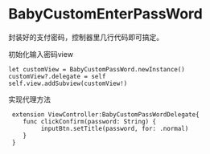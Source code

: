 # BabyCustomEnterPassWord
封装好的支付密码，控制器里几行代码即可搞定。

初始化输入密码view

    let customView = BabyCustomPassWord.newInstance()
    customView?.delegate = self
    self.view.addSubview(customView!)


实现代理方法

     extension ViewController:BabyCustomPassWordDelegate{
        func clickConfirm(password: String) {  
             inputBtn.setTitle(password, for: .normal)    
        }      
     }

